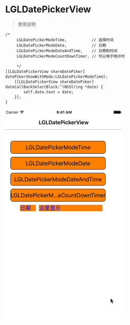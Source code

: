 # LGLDatePickerView
> 使用说明
```
/*
     LGLDatePickerModeTime,           // 选择时间
     LGLDatePickerModeDate,           // 日期
     LGLDatePickerModeDateAndTime,    // 日期和时间
     LGLDatePickerModeCountDownTimer, // 可以用于倒计时
     
     */
[[LGLDatePickerView shareDatePiker] datePikerShowWithMode:LGLDatePickerModeTime];
    [[LGLDatePickerView shareDatePiker] dateCallBackSelectBlock:^(NSString *date) {
        self.date.text = date;
    }];
}
```
![Alt Text](https://github.com/liguoliangiOS/LGLDatePickerView/blob/master/LGLDatePickerView/lglDatePickView.gif)
